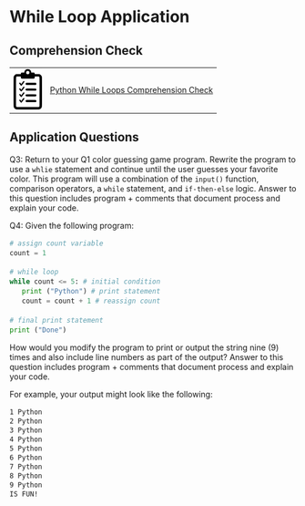# While Loop Application

## Comprehension Check

<table>
 <tr><td>
<img src="https://github.com/kwaldenphd/internet/blob/main/images/clipboard.png?raw=true" alt="Clipboard icon" width="50"/></td>
  <td><a href="https://docs.google.com/forms/d/e/1FAIpQLSfhrN-wLhsGhxnbEDjBNVkF35Z8p31OIJSDdBfgOtI_KzAlAg/viewform?usp=sf_link">Python While Loops Comprehension Check</a></td>
  </tr>
  </table>

## Application Questions

Q3: Return to your Q1 color guessing game program. Rewrite the program to use a `whlie` statement and continue until the user guesses your favorite color. This program will use a combination of the `input()` function, comparison operators, a `while` statement, and `if-then-else` logic. Answer to this question includes program + comments that document process and explain your code.

Q4: Given the following program:

```Python
# assign count variable
count = 1

# while loop
while count <= 5: # initial condition
   print ("Python") # print statement
   count = count + 1 # reassign count

# final print statement
print ("Done")
```

How would you modify the program to print or output the string nine (9) times and also include line numbers as part of the output? Answer to this question includes program + comments that document process and explain your code.

For example, your output might look like the following:

```
1 Python
2 Python
3 Python
4 Python
5 Python
6 Python
7 Python
8 Python
9 Python
IS FUN!
```